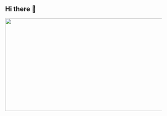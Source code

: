 ## Hi there 👋

<a href="https://github.com/devxb/gitanimals">
<img
  src="https://render.gitanimals.org/farms/darshan-vanol"
  width="600"
  height="300"
/>
</a>

<!--
**darshan-vanol/darshan-vanol** is a ✨ _special_ ✨ repository because its `README.md` (this file) appears on your GitHub profile.

Here are some ideas to get you started:

- 🔭 I’m currently working on ...
- 🌱 I’m currently learning ...
- 👯 I’m looking to collaborate on ...
- 🤔 I’m looking for help with ...
- 💬 Ask me about ...
- 📫 How to reach me: ...
- 😄 Pronouns: ...
- ⚡ Fun fact: ...
-->
